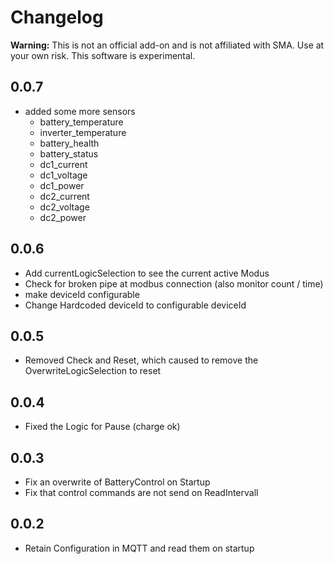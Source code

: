 # Changelog
**Warning:** This is not an official add-on and is not affiliated with SMA. Use at your own risk. This software is experimental.

## 0.0.7
- added some more sensors
  - battery_temperature
  - inverter_temperature
  - battery_health
  - battery_status
  - dc1_current
  - dc1_voltage
  - dc1_power
  - dc2_current
  - dc2_voltage
  - dc2_power

## 0.0.6
- Add currentLogicSelection to see the current active Modus
- Check for broken pipe at modbus connection (also monitor count / time)
- make deviceId configurable
- Change Hardcoded deviceId to configurable deviceId

## 0.0.5
- Removed Check and Reset, which caused to remove the OverwriteLogicSelection to reset

## 0.0.4
- Fixed the Logic for Pause (charge ok)

## 0.0.3
- Fix an overwrite of BatteryControl on Startup
- Fix that control commands are not send on ReadIntervall

## 0.0.2
- Retain Configuration in MQTT and read them on startup

